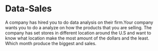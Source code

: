 # Data-Sales
A company has hired you to do data analysis on their firm.Your company wants you to do a analyze on how the products that you are selling. The company has set stores in different location around the U.S and want to know what location make the most amount of the dollars and the least. Which month produce the biggest and sales.
